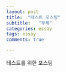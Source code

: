 ```yaml
---
layout: post
title:  "테스트 포스팅"
subtitle:   "부제"
categories: essay
tags: essay
comments: true

---
```


테스트를 위한 포스팅
